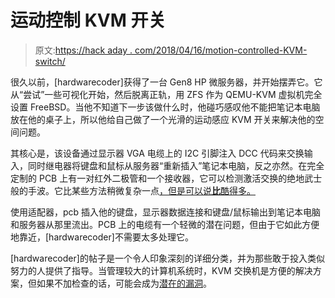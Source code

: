 # 运动控制 KVM 开关

> 原文:[https://hack aday . com/2018/04/16/motion-controlled-KVM-switch/](https://hackaday.com/2018/04/16/motion-controlled-kvm-switch/)

很久以前，[hardwarecoder]获得了一台 Gen8 HP 微服务器，并开始摆弄它。它从“尝试”一些可视化开始，然后脱离正轨，用 ZFS 作为 QEMU-KVM 虚拟机完全设置 FreeBSD。当他不知道下一步该做什么时，他碰巧感叹他不能把笔记本电脑放在他的桌子上，所以他给自己做了一个光滑的运动感应 KVM 开关来解决他的空间问题。

其核心是，该设备通过显示器 VGA 电缆上的 I2C 引脚注入 DCC 代码来交换输入，同时继电器将键盘和鼠标从服务器“重新插入”笔记本电脑，反之亦然。在完全定制的 PCB 上有一对红外二极管和一个接收器，它可以检测激活交换的绝地武士般的手波。它比某些方法稍微复杂一点[，但是可以说**比**酷得多。](https://hackaday.com/2017/08/05/hackaday-prize-entry-low-cost-kvm/)

使用适配器，pcb 插入他的键盘，显示器数据连接和键盘/鼠标输出到笔记本电脑和服务器从那里流出。PCB 上的电缆有一个轻微的潜在问题，但由于它如此方便地靠近，[hardwarecoder]不需要太多处理它。

[hardwarecoder]的帖子是一个令人印象深刻的详细分类，并为那些敢于投入类似努力的人提供了指导。当管理较大的计算机系统时，KVM 交换机是方便的解决方案，但如果不加检查的话，可能会成为[潜在的漏洞](https://hackaday.com/2015/08/08/hacking-a-kvm-teach-a-keyboard-switch-to-spy/)。